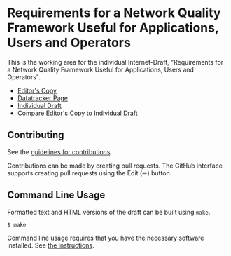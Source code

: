 # Requirements for a Network Quality Framework Useful for Applications, Users and Operators

This is the working area for the individual Internet-Draft, "Requirements for a Network Quality Framework Useful for Applications, Users and Operators".

* [Editor's Copy](https://domoslabs.github.io/AppQualityMetricID/#go.draft-teigen-ippm-app-quality-metric-reqs.html)
* [Datatracker Page](https://datatracker.ietf.org/doc/draft-teigen-ippm-app-quality-metric-reqs)
* [Individual Draft](https://datatracker.ietf.org/doc/html/draft-teigen-ippm-app-quality-metric-reqs)
* [Compare Editor's Copy to Individual Draft](https://domoslabs.github.io/AppQualityMetricID/#go.draft-teigen-ippm-app-quality-metric-reqs.diff)


## Contributing

See the
[guidelines for contributions](https://github.com/domoslabs/AppQualityMetricID/blob//CONTRIBUTING.md).

Contributions can be made by creating pull requests.
The GitHub interface supports creating pull requests using the Edit (✏) button.


## Command Line Usage

Formatted text and HTML versions of the draft can be built using `make`.

```sh
$ make
```

Command line usage requires that you have the necessary software installed.  See
[the instructions](https://github.com/martinthomson/i-d-template/blob/main/doc/SETUP.md).

